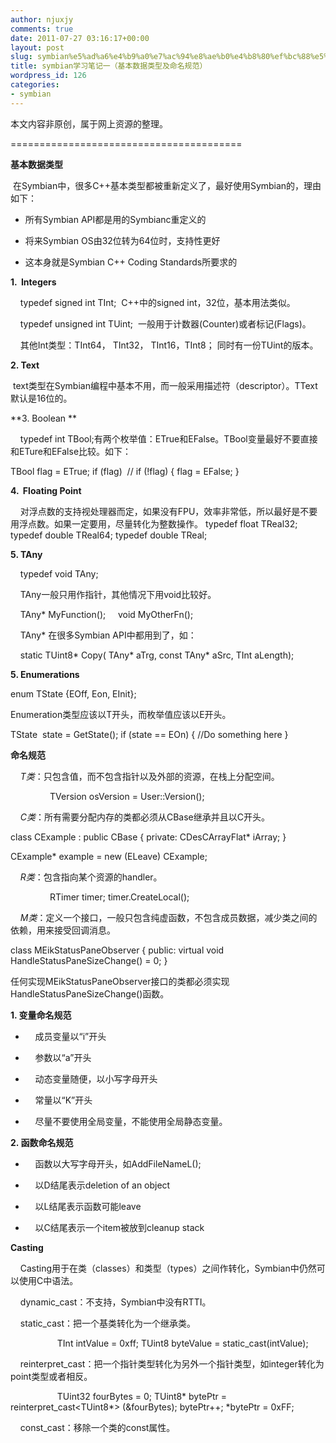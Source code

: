 ```yaml
---
author: njuxjy
comments: true
date: 2011-07-27 03:16:17+00:00
layout: post
slug: symbian%e5%ad%a6%e4%b9%a0%e7%ac%94%e8%ae%b0%e4%b8%80%ef%bc%88%e5%9f%ba%e6%9c%ac%e6%95%b0%e6%8d%ae%e7%b1%bb%e5%9e%8b%e5%8f%8a%e5%91%bd%e5%90%8d%e8%a7%84%e8%8c%83%ef%bc%89
title: symbian学习笔记一（基本数据类型及命名规范）
wordpress_id: 126
categories:
- symbian
---
```


本文内容非原创，属于网上资源的整理。

========================================


**基本数据类型**




 在Symbian中，很多C++基本类型都被重新定义了，最好使用Symbian的，理由如下：





	
  * 所有Symbian API都是用的Symbianc重定义的

	
  * 将来Symbian OS由32位转为64位时，支持性更好 

	
  * 这本身就是Symbian C++ Coding Standards所要求的




**1.  Integers**




    typedef signed int TInt;  C++中的signed int，32位，基本用法类似。




    typedef unsigned int TUint;  一般用于计数器(Counter)或者标记(Flags)。




    其他Int类型：TInt64， TInt32， TInt16，TInt8； 同时有一份TUint的版本。




**2. Text**




 text类型在Symbian编程中基本不用，而一般采用描述符（descriptor）。TText默认是16位的。




**3. Boolean **




    typedef int TBool;有两个枚举值：ETrue和EFalse。TBool变量最好不要直接和ETure和EFalse比较。如下：




TBool flag = ETrue;
if (flag)  // if (!flag)
{
flag = EFalse;
}




**4.  Floating Point**




    对浮点数的支持视处理器而定，如果没有FPU，效率非常低，所以最好是不要用浮点数。如果一定要用，尽量转化为整数操作。
typedef float TReal32;  typedef double TReal64; typedef double TReal;




**5. TAny**




    typedef void TAny;




    TAny一般只用作指针，其他情况下用void比较好。




    TAny* MyFunction();     void MyOtherFn();




    TAny* 在很多Symbian API中都用到了，如：




    static TUint8* Copy( TAny* aTrg, const TAny* aSrc, TInt aLength);




**5. Enumerations**




enum TState {EOff, Eon, EInit};




Enumeration类型应该以T开头，而枚举值应该以E开头。




TState  state = GetState();
if (state == EOn)
{
//Do something here
}




**命名规范**




    _T类_：只包含值，而不包含指针以及外部的资源，在栈上分配空间。




                TVersion osVersion = User::Version();




    _C类_：所有需要分配内存的类都必须从CBase继承并且以C开头。




class CExample : public CBase
{
private:
CDesCArrayFlat* iArray;
}




CExample* example = new (ELeave) CExample;




    _R类_：包含指向某个资源的handler。




                RTimer timer;
timer.CreateLocal();




    _M类_：定义一个接口，一般只包含纯虚函数，不包含成员数据，减少类之间的依赖，用来接受回调消息。




class MEikStatusPaneObserver
{
public:
virtual void HandleStatusPaneSizeChange() = 0;
}




任何实现MEikStatusPaneObserver接口的类都必须实现HandleStatusPaneSizeChange()函数。




**1. 变量命名规范**





	
  *     成员变量以“i”开头

	
  *     参数以“a”开头

	
  *     动态变量随便，以小写字母开头

	
  *     常量以“K”开头

	
  *     尽量不要使用全局变量，不能使用全局静态变量。




**2. 函数命名规范**





	
  *     函数以大写字母开头，如AddFileNameL();

	
  *     以D结尾表示deletion of an object

	
  *     以L结尾表示函数可能leave

	
  *     以C结尾表示一个item被放到cleanup stack




**Casting**




    Casting用于在类（classes）和类型（types）之间作转化，Symbian中仍然可以使用C中语法。




    dynamic_cast：不支持，Symbian中没有RTTI。




    static_cast：把一个基类转化为一个继承类。




                   TInt intValue = 0xff;
TUint8 byteValue = static_cast<TUint8>(intValue);




    reinterpret_cast：把一个指针类型转化为另外一个指针类型，如integer转化为point类型或者相反。




                   TUint32 fourBytes = 0;
TUint8* bytePtr = reinterpret_cast<TUint8*> (&fourBytes);
bytePtr++;
*bytePtr = 0xFF;




    const_cast：移除一个类的const属性。



